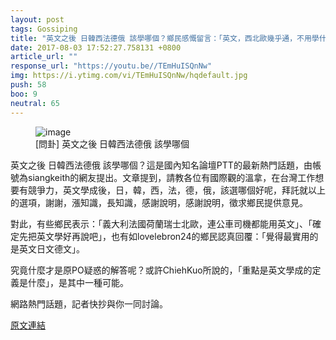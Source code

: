 ```yaml
---
layout: post
tags: Gossiping
title: "英文之後 日韓西法德俄 該學哪個？鄉民感慨留言：「英文，西北歐幾乎通，不用學什麼德文啦」。"
date: 2017-08-03 17:52:27.758131 +0800
article_url: ""
response_url: "https://youtu.be//TEmHuISQnNw"
img: https://i.ytimg.com/vi/TEmHuISQnNw/hqdefault.jpg
push: 58
boo: 9
neutral: 65
---
```


<figure>
<img src="https://i.ytimg.com/vi/TEmHuISQnNw/hqdefault.jpg" alt="image">
<figcaption>
[問卦]  英文之後 日韓西法德俄 該學哪個
</figcaption>
</figure>



英文之後 日韓西法德俄 該學哪個？這是國內知名論壇PTT的最新熱門話題，由帳號為siangkeith的網友提出。文章提到，請教各位有國際觀的溫拿，在台灣工作想要有競爭力，英文學成後，日，韓，西，法，德，俄，該選哪個好呢，拜託就以上的選項，謝謝，漲知識，長知識，感謝說明，感謝說明，徵求鄉民提供意見。

對此，有些鄉民表示：「義大利法國荷蘭瑞士北歐，連公車司機都能用英文」、「確定先把英文學好再說吧」，也有如lovelebron24的鄉民認真回覆：「覺得最實用的是英文日文德文」。

究竟什麼才是原PO疑惑的解答呢？或許ChiehKuo所說的，「重點是英文學成的定義是什麼」，是其中一種可能。

網路熱門話題，記者快抄與你一同討論。

<a href = "https://www.ptt.cc/bbs/Gossiping/M.1501739101.A.0A7.html">原文連結</a>


